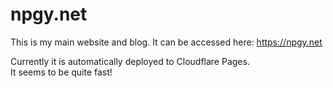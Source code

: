 # npgy.net

This is my main website and blog. It can be accessed here: https://npgy.net

Currently it is automatically deployed to Cloudflare Pages.  
It seems to be quite fast!
